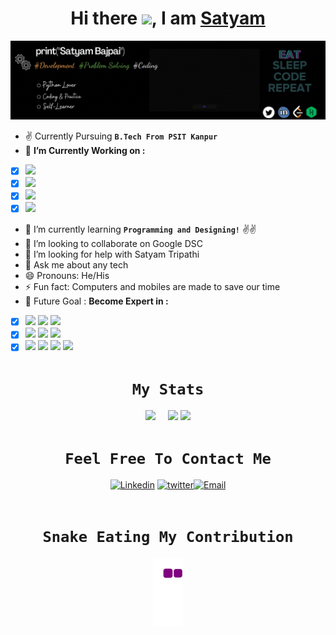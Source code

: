 <h1 align=center>Hi there <img src="https://raw.githubusercontent.com/MartinHeinz/MartinHeinz/master/wave.gif" width=30px>, I am <a href="https://bio.link/satyam007">Satyam</a></h3>
<img src="https://github.com/Satyam-bajpai007/Satyam-bajpai007/blob/main/VIG/Banner%20(1).gif" >

- ✌️ Currently Pursuing **`B.Tech From PSIT Kanpur`**
- 🔭 **I’m Currently Working on :**
- [x] ![](https://img.shields.io/badge/Python-%7C-0%2C%2022%2C%20100)  
- [x] ![](https://img.shields.io/badge/Web_Developing-%7C-orange)
- [x] ![](https://img.shields.io/badge/Video_Editing-%7C-blue)
- [x] ![](https://img.shields.io/badge/Data_Structure-%7C-yellow)
- 🌱 I’m currently learning **`Programming and Designing!`** ✌️✌️
- 👯 I’m looking to collaborate on Google DSC
- 🤔 I’m looking for help with Satyam Tripathi
- 💬 Ask me about any tech 
- 😄 Pronouns: He/His
- ⚡ Fun fact: Computers and mobiles are made to save our time 
- 🎯 Future Goal : **Become Expert in :** 
- [x] ![](https://img.shields.io/badge/Python-%7C-0%2C%2022%2C%20100) ![](https://img.shields.io/badge/Python_Django-%7C-blue) ![](https://img.shields.io/badge/Android_Developer-%7C-brown)
- [x] ![](https://img.shields.io/badge/Machine_Learning-%7C-violet) ![](https://img.shields.io/badge/App_Development-%7C-indigo) ![](https://img.shields.io/badge/Ethical_Hacking-%7C-yellow) 
- [x] ![](https://img.shields.io/badge/DS&Algo-%7C-pink) ![](https://img.shields.io/badge/Dart-%7C-blue) ![](https://img.shields.io/badge/Flutter-%7C-yellow) ![](https://img.shields.io/badge/Rive-%7C-pink)<br/>

### <h1 align=center > **`My Stats`** </h1>

<div align=center>
<img src="https://github-readme-stats.vercel.app/api?username=Satyam-bajpai007&&show_icons=true&title_color=ffffff&icon_color=bb2acf&text_color=daf7dc&bg_color=000000">&nbsp&nbsp&nbsp&nbsp
<img src="https://github-readme-streak-stats.herokuapp.com/?user=Satyam-bajpai007&theme=chartreuse-dark"/>
<img src="https://github-profile-summary-cards.vercel.app/api/cards/profile-details?username=Satyam-bajpai007&theme=dracula"/>
</div>

### <h1 align=center > **`Feel Free To Contact Me`** </h1>

<div align=center>
<a href="https://www.linkedin.com/in/satyam-bajpai-885a731a9/" target="_blank"><img src="https://icons.iconarchive.com/icons/martz90/circle/64/linkedin-icon.png" alt="Linkedin"></a> <a href="https://twitter.com/SatyamB95964122" target="_blank"><img src="https://icons.iconarchive.com/icons/ampeross/smooth/64/Twitter-icon.png" alt="twitter"></a><a href="mailto:satyamjarvis007@gmail.com" target="_blank"><img src="https://icons.iconarchive.com/icons/sinisa91g/supernova/64/GMail-icon.png" alt="Email"></a>
</div>
<br/>

### <h1 align=center > **`Snake Eating My Contribution`** </h1>

 <div align=center>
  <img src=https://github.com/Satyam-bajpai007/Satyam-bajpai007/blob/output/github-contribution-grid-snake.gif>
 </div>
 
